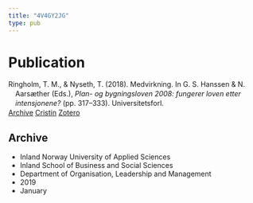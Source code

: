 ```yaml
---
title: "4V4GY2JG"
type: pub
---
```

<h1>Publication</h1>
<article id="csl-bib-container-4V4GY2JG" class="csl-bib-container">
  <div class="csl-bib-body" style="line-height: 1.35; padding-left: 1em; text-indent:-1em;">
  <div class="csl-entry">Ringholm, T. M., &amp; Nyseth, T. (2018). Medvirkning. In G. S. Hanssen &amp; N. Aars&#xE6;ther (Eds.), <i>Plan- og bygningsloven 2008: fungerer loven etter intensjonene?</i> (pp. 317&#x2013;333). Universitetsforl.</div>
</div>
  <div class="csl-bib-buttons">
    <a href="#taxonomy-article-4V4GY2JG" class="csl-bib-button">Archive</a>
    <a href="https://app.cristin.no/results/show.jsf?id=1658307" alt="Cristin URL" class="csl-bib-button">Cristin</a>
    <a href="http://zotero.org/groups/5402882/items/4V4GY2JG" alt="Zotero URL" class="csl-bib-button">Zotero</a>
  </div>
  <div id="csl-bib-meta-container-4V4GY2JG"></div>
</article>
<div id="csl-bib-meta-4V4GY2JG" class="csl-bib-meta">
  <article id="taxonomy-article-4V4GY2JG" class="taxonomy-article">
    <h1>Archive</h1>
    <ul>
      <li>Inland Norway University of Applied Sciences</li>
      <li>Inland School of Business and Social Sciences</li>
      <li>Department of Organisation, Leadership and Management</li>
      <li>2019</li>
      <li>January</li>
    </ul>
  </article>
</div>
